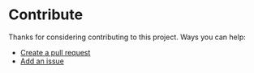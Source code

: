 # Contribute

Thanks for considering contributing to this project. Ways you can help:

- [Create a pull request](https://help.github.com/articles/creating-a-pull-request)
- [Add an issue](https://github.com/braintree/braintree-web-drop-in/issues)
